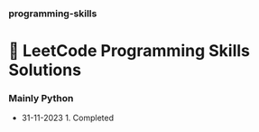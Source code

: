 ### programming-skills
# 💙 LeetCode Programming Skills Solutions
### Mainly Python

- 31-11-2023 1. Completed
